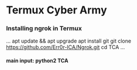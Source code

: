 
# Termux Cyber Army

### Installing ngrok in Termux
... 
apt update && apt upgrade
apt install git
git clone https://github.com/Err0r-ICA/Ngrok.git
cd TCA
... 
#### main input: python2 TCA
